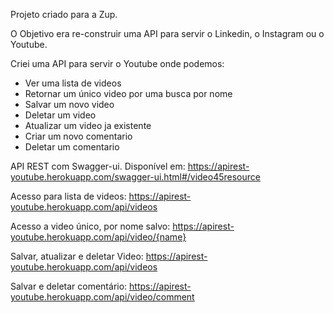 Projeto criado para a Zup.

O Objetivo era re-construir uma API para servir o Linkedin, o Instagram ou o Youtube.

Criei uma API para servir o Youtube onde podemos:

- Ver uma lista de videos
- Retornar um único video por uma busca por nome
- Salvar um novo video
- Deletar um video
- Atualizar um video ja existente
- Criar um novo comentario
- Deletar um comentario

API REST com Swagger-ui. Disponível em: https://apirest-youtube.herokuapp.com/swagger-ui.html#/video45resource

Acesso para lista de videos: https://apirest-youtube.herokuapp.com/api/videos

Acesso a video único, por nome salvo: https://apirest-youtube.herokuapp.com/api/video/{name}

Salvar, atualizar e deletar Video: https://apirest-youtube.herokuapp.com/api/videos

Salvar e deletar comentário: https://apirest-youtube.herokuapp.com/api/video/comment